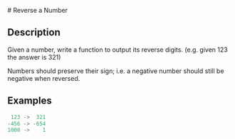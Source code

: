 # Reverse a Number

## Description

Given a number, write a function to output its reverse digits. (e.g. given 123 the answer is 321)

Numbers should preserve their sign; i.e. a negative number should still be negative when reversed.

## Examples

```python
 123 ->  321
-456 -> -654
1000 ->    1
```
